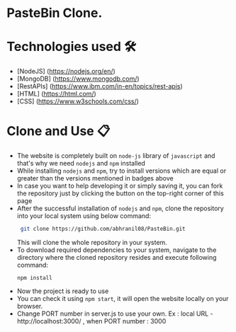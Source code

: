 # PasteBin Clone. 

# Technologies used 🛠️

- [NodeJS] (https://nodejs.org/en/)
- [MongoDB] (https://www.mongodb.com/)
- [RestAPIs] (https://www.ibm.com/in-en/topics/rest-apis)
- [HTML] (https://html.com/)
- [CSS] (https://www.w3schools.com/css/)


# Clone and Use 📋

- The website is completely built on `node-js` library of `javascript` and that's why we need `nodejs` and `npm` installed
- While installing `nodejs` and `npm`, try to install versions which are equal or greater than the versions mentioned in badges above
- In case you want to help developing it or simply saving it, you can fork the repository just by clicking the button on the top-right corner of this page
- After the successful installation of `nodejs` and `npm`, clone the repository into your local system using below command:
  ```bash
   git clone https://github.com/abhranil08/PasteBin.git
  ```
  This will clone the whole repository in your system.
- To download required dependencies to your system, navigate to the directory where the cloned repository resides and execute following command:
  ```node
  npm install
  ```
- Now the project is ready to use
- You can check it using `npm start`, it will open the website locally on your browser.
- Change PORT number in server.js to use your own. Ex : local URL - http://localhost:3000/ , when PORT number : 3000
